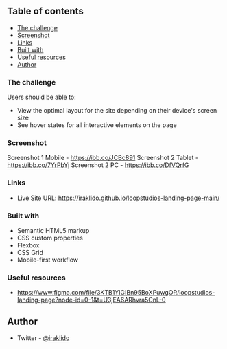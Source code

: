 ## Table of contents

  - [The challenge](#the-challenge)
  - [Screenshot](#screenshot)
  - [Links](#links)
  - [Built with](#built-with)
  - [Useful resources](#useful-resources)
  - [Author](#author)

### The challenge

Users should be able to:

- View the optimal layout for the site depending on their device's screen size
- See hover states for all interactive elements on the page

### Screenshot

Screenshot 1 Mobile - https://ibb.co/JCBc891
Screenshot 2 Tablet - https://ibb.co/7YrPbYj
Screenshot 2 PC - https://ibb.co/DfVQrfG

### Links

- Live Site URL: https://iraklido.github.io/loopstudios-landing-page-main/

### Built with

- Semantic HTML5 markup
- CSS custom properties
- Flexbox
- CSS Grid
- Mobile-first workflow

### Useful resources

- https://www.figma.com/file/3KTB1YIGIBn95BoXPuwgOR/loopstudios-landing-page?node-id=0-1&t=U3jEA6ARhvra5CnL-0

## Author

- Twitter - [@iraklido](https://www.twitter.com/iraklido)
